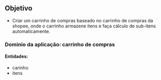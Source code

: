 ## Objetivo

- Criar um carrinho de compras baseado no carrinho de compras da shopee, onde o carrinho armazene itens e faça cálculo de sub-itens automaticamente.

### Dominio da aplicação: carrinho de compras

#### Entidades:

- carinho
- itens
